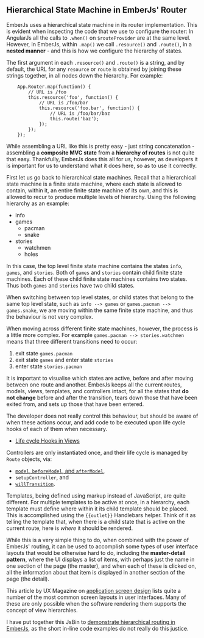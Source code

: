 ## Hierarchical State Machine in EmberJs' Router

EmberJs uses a hierarchical state machine in its router implementation.
This is evident when inspecting the code that we use to configure the router:
In AngularJs all the calls to `.when()` on `$routeProvider` are at the same level.
However, in EmberJs, within `.map()` we call `.resource()` and `.route()`,
in a **nested manner** - and this is how we configure the hierarchy of states.

The first argument in each `.resource()` and `.route()` is a string,
and by default, the URL for any `resource` or `route` is obtained by
joining these strings together, in all nodes down the hierarchy.
For example:

        App.Router.map(function() {
            // URL is /foo
            this.resource('foo', function() {
                // URL is /foo/bar
                this.resource('foo.bar', function() {
                    // URL is /foo/bar/baz
                    this.route('baz');
                });
            });
        });

While assembling a URL like this is pretty easy - just string concatenation -
assembling a **composite MVC state** from a **hierarchy of routes** is not quite that easy.
Thankfully, EmberJs does this all for us, however,
as developers it is important for us to understand what it does here,
so as to use it correctly.

First let us go back to hierarchical state machines.
Recall that a hierarchical state machine is a finite state machine,
where each state is allowed to contain, within it,
an entire finite state machine of its own,
and this is allowed to recur to produce multiple levels of hierarchy.
Using the following hierarchy as an example:

- info
- games
    - pacman
    - snake
- stories
    - watchmen
    - holes

In this case, the top level finite state machine contains the states `info`, `games`, and `stories`.
Both of `games` and `stories` contain child finite state machines.
Each of these child finite state machines contains two states.
Thus both `games` and `stories` have two child states.

When switching between top level states,
or child states that belong to the same top level state,
such as `info --> games` or `games.pacman --> games.snake`,
we are moving within the same finite state machine,
and thus the behaviour is not very complex.

When moving across different finite state machines, however,
the process is a little more complex.
For example `games.pacman --> stories.watchmen` means that three different
transitions need to occur:

1. exit state `games.pacman`
2. exit state `games` and enter state `stories`
3. enter state `stories.pacman`

It is important to visualise which states are active,
before and after moving between one route and another.
EmberJs keeps all the current routes, models, views, templates, and controllers intact,
for all the states that **do not change** before and after the transition,
tears down those that have been exited from,
and sets up those that have been entered.

The developer does not really control this behaviour,
but should be aware of when these actions occur,
and add code to be executed upon life cycle hooks of each of them when necessary.

- [Life cycle Hooks in Views](http://emberjs.com/guides/understanding-ember/the-view-layer/#toc_lifecycle-hooks)

Controllers are only instantiated once, and their life cycle is managed by
`Route` objects, via:

- [`model`, `beforeModel`, and `afterModel`](http://emberjs.com/guides/routing/preventing-and-retrying-transitions/#toc_aborting-transitions-within-code-model-code-code-beforemodel-code-code-aftermodel-code),
- `setupController`, and
- [`willTransition`](http://emberjs.com/guides/routing/preventing-and-retrying-transitions/#toc_preventing-transitions-via-code-willtransition-code).

Templates, being defined using markup instead of JavaScript,
are quite different.
For multiple templates to be active at once, in a hierarchy,
each template must define where within it its child template should be placed.
This is accomplished using the `{{outlet}}` Handlebars helper.
Think of it as telling the template that,
when there is a child state that is active on the current route,
here is *where* it should be rendered.

While this is a very simple thing to do,
when combined with the power of EmberJs' routing,
it can be used to accomplish some types of user interface layouts that would be otherwise hard to do,
including the **master-detail pattern**, where the UI displays a list of items,
with perhaps just the name in one section of the page (the master),
and when each of these is clicked on,
all the information about that item is displayed in another section of the page (the detail).

This article by UX Magazine on
[application screen design](http://uxmag.com/articles/rich-internet-application-screen-design)
lists quite a number of the most common screen layouts in user interfaces.
Many of these are only possible when the software rendering them supports
the concept of view hierarchies.

I have put together this JsBin to
[demonstrate hierarchical routing in EmberJs](http://jsbin.com/wiyin/4/edit?html,js,output),
as the short in-line code examples do not really do this justice.
